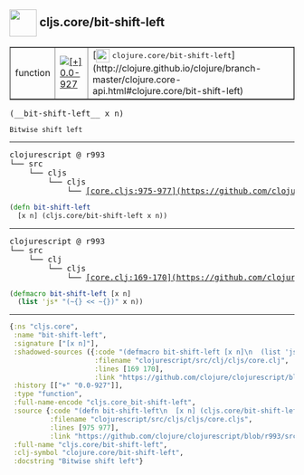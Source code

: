 ## <img width="48px" valign="middle" src="http://i.imgur.com/Hi20huC.png"> cljs.core/bit-shift-left

 <table border="1">
<tr>
<td>function</td>
<td><a href="https://github.com/cljsinfo/api-refs/tree/0.0-927"><img valign="middle" alt="[+] 0.0-927" src="https://img.shields.io/badge/+-0.0--927-lightgrey.svg"></a> </td>
<td>
[<img height="24px" valign="middle" src="http://i.imgur.com/1GjPKvB.png"> <samp>clojure.core/bit-shift-left</samp>](http://clojure.github.io/clojure/branch-master/clojure.core-api.html#clojure.core/bit-shift-left)
</td>
</tr>
</table>

 <samp>
(__bit-shift-left__ x n)<br>
</samp>

```
Bitwise shift left
```

---

 <pre>
clojurescript @ r993
└── src
    └── cljs
        └── cljs
            └── <ins>[core.cljs:975-977](https://github.com/clojure/clojurescript/blob/r993/src/cljs/cljs/core.cljs#L975-L977)</ins>
</pre>

```clj
(defn bit-shift-left
  [x n] (cljs.core/bit-shift-left x n))
```


---

 <pre>
clojurescript @ r993
└── src
    └── clj
        └── cljs
            └── <ins>[core.clj:169-170](https://github.com/clojure/clojurescript/blob/r993/src/clj/cljs/core.clj#L169-L170)</ins>
</pre>

```clj
(defmacro bit-shift-left [x n]
  (list 'js* "(~{} << ~{})" x n))
```

---

```clj
{:ns "cljs.core",
 :name "bit-shift-left",
 :signature ["[x n]"],
 :shadowed-sources ({:code "(defmacro bit-shift-left [x n]\n  (list 'js* \"(~{} << ~{})\" x n))",
                     :filename "clojurescript/src/clj/cljs/core.clj",
                     :lines [169 170],
                     :link "https://github.com/clojure/clojurescript/blob/r993/src/clj/cljs/core.clj#L169-L170"}),
 :history [["+" "0.0-927"]],
 :type "function",
 :full-name-encode "cljs.core_bit-shift-left",
 :source {:code "(defn bit-shift-left\n  [x n] (cljs.core/bit-shift-left x n))",
          :filename "clojurescript/src/cljs/cljs/core.cljs",
          :lines [975 977],
          :link "https://github.com/clojure/clojurescript/blob/r993/src/cljs/cljs/core.cljs#L975-L977"},
 :full-name "cljs.core/bit-shift-left",
 :clj-symbol "clojure.core/bit-shift-left",
 :docstring "Bitwise shift left"}

```
